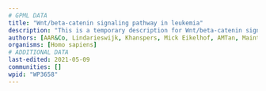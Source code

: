 ```yaml
---
# GPML DATA
title: "Wnt/beta-catenin signaling pathway in leukemia"
description: "This is a temporary description for Wnt/beta-catenin signaling pathway in leukemia"
authors: [AAR&Co, Lindarieswijk, Khanspers, Mick Eikelhof, AMTan, MaintBot, Eweitz]
organisms: [Homo sapiens]
# ADDITIONAL DATA
last-edited: 2021-05-09
communities: []
wpid: "WP3658"
---
```

